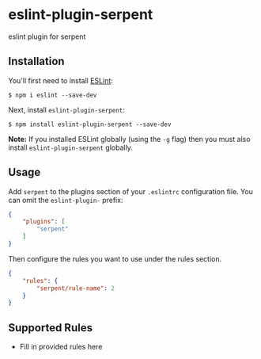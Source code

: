 # eslint-plugin-serpent

eslint plugin for serpent

## Installation

You'll first need to install [ESLint](http://eslint.org):

```
$ npm i eslint --save-dev
```

Next, install `eslint-plugin-serpent`:

```
$ npm install eslint-plugin-serpent --save-dev
```

**Note:** If you installed ESLint globally (using the `-g` flag) then you must also install `eslint-plugin-serpent` globally.

## Usage

Add `serpent` to the plugins section of your `.eslintrc` configuration file. You can omit the `eslint-plugin-` prefix:

```json
{
    "plugins": [
        "serpent"
    ]
}
```


Then configure the rules you want to use under the rules section.

```json
{
    "rules": {
        "serpent/rule-name": 2
    }
}
```

## Supported Rules

* Fill in provided rules here





